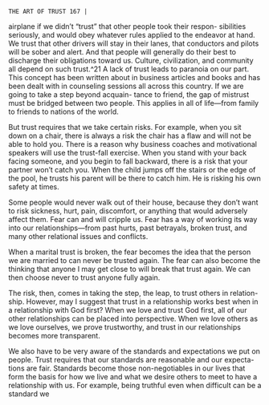 ```
THE ART OF TRUST 167 |
```
airplane if we didn’t “trust” that other people took their respon-
sibilities seriously, and would obey whatever rules applied to
the endeavor at hand. We trust that other drivers will stay in
their lanes, that conductors and pilots will be sober and alert.
And that people will generally do their best to discharge their
obligations toward us. Culture, civilization, and community all
depend on such trust.^21
A lack of trust leads to paranoia on our part. This concept has been written
about in business articles and books and has been dealt with in counseling
sessions all across this country. If we are going to take a step beyond acquain-
tance to friend, the gap of mistrust must be bridged between two people. This
applies in all of life—from family to friends to nations of the world.

But trust requires that we take certain risks. For example, when you sit
down on a chair, there is always a risk the chair has a flaw and will not be able
to hold you. There is a reason why business coaches and motivational speakers
will use the trust-fall exercise. When you stand with your back facing someone,
and you begin to fall backward, there is a risk that your partner won’t catch
you. When the child jumps off the stairs or the edge of the pool, he trusts his
parent will be there to catch him. He is risking his own safety at times.

Some people would never walk out of their house, because they don’t want
to risk sickness, hurt, pain, discomfort, or anything that would adversely affect
them. Fear can and will cripple us. Fear has a way of working its way into our
relationships—from past hurts, past betrayals, broken trust, and many other
relational issues and conflicts.

When a marital trust is broken, the fear becomes the idea that the person
we are married to can never be trusted again. The fear can also become the
thinking that anyone I may get close to will break that trust again. We can then
choose never to trust anyone fully again.

The risk, then, comes in taking the step, the leap, to trust others in relation-
ship. However, may I suggest that trust in a relationship works best when in a
relationship with God first? When we love and trust God first, all of our other
relationships can be placed into perspective. When we love others as we love
ourselves, we prove trustworthy, and trust in our relationships becomes more
transparent.

We also have to be very aware of the standards and expectations we put
on people. Trust requires that our standards are reasonable and our expecta-
tions are fair. Standards become those non-negotiables in our lives that form the
basis for how we live and what we desire others to meet to have a relationship
with us. For example, being truthful even when difficult can be a standard we

